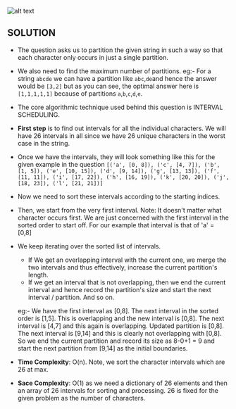 ![alt text](https://raw.githubusercontent.com/edorado93/CoderChef-Kitchen/master/Images/Partition-Labels.png)

## SOLUTION

* The question asks us to partition the given string in such a way so that each character only occurs in just a single partition. 
* We also need to find the maximum number of partitions. eg:- For a string `abcde` we can have a partition like `abc`,`de`and hence the answer would be `[3,2]` but as you can see, the optimal answer here is `[1,1,1,1,1]` because of partitions `a`,`b`,`c`,`d`,`e`.
* The core algorithmic technique used behind this question is INTERVAL SCHEDULING. 
* **First step** is to find out intervals for all the individual characters. We will have 26 intervals in all since we have 26 unique characters in the worst case in the string.
* Once we have the intervals, they will look something like this for the given example in the question `[('a', [0, 8]), ('c', [4, 7]), ('b', [1, 5]), ('e', [10, 15]), ('d', [9, 14]), ('g', [13, 13]), ('f', [11, 11]), ('i', [17, 22]), ('h', [16, 19]), ('k', [20, 20]), ('j', [18, 23]), ('l', [21, 21])]`
* Now we need to sort these intervals according to the starting indices. 
* Then, we start from the very first interval. Note: It doesn't matter what character occurs first. We are just concerned with the first interval in the sorted order to start off. For our example that interval is that of 'a' = [0,8]
* We keep iterating over the sorted list of intervals. 
  * If We get an overlapping interval with the current one, we merge the two intervals and thus effectively, increase the current partition's length.
  * If we get an interval that is not overlapping, then we end the current interval and hence record the partition's size and start the next interval / partition. And so on. 

  eg:- We have the first interval as [0,8]. The next interval in the sorted order is [1,5]. This is overlapping and the new interval is [0,8]. The next interval is [4,7] and this again is overlapping. Updated partition is [0,8]. The next interval is [9,14] and this is clearly not overlapping with [0,8]. So we end the current partition and record its size as 8-0+1 = 9 and start the next partition from [9,14] as the initial boundaries. 
* **Time Complexity**: O(n). Note, we sort the character intervals which are 26 at max. 
* **Sace Complexity**: O(1) as we need a dictionary of 26 elements and then an array of 26 intervals for sorting and processing. 26 is fixed for the given problem as the number of characters. 
